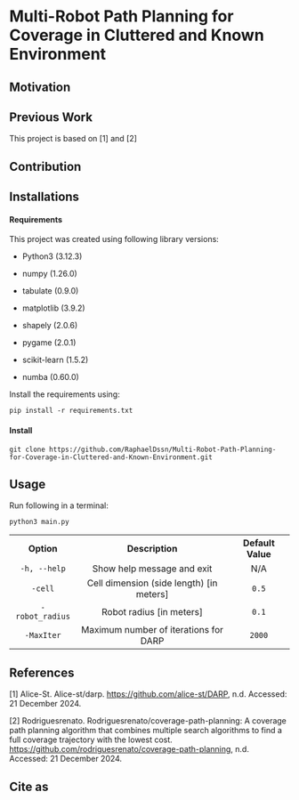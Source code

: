 # Multi-Robot Path Planning for Coverage in Cluttered and Known Environment

## Motivation




## Previous Work

This project is based on [1] and [2]


## Contribution



## Installations

#### Requirements

This project was created using following library versions:

* Python3 (3.12.3)

* numpy (1.26.0)
* tabulate (0.9.0)
* matplotlib (3.9.2)
* shapely (2.0.6)
* pygame (2.0.1)
* scikit-learn (1.5.2)
* numba (0.60.0)

Install the requirements using:
```
pip install -r requirements.txt
```

#### Install
```
git clone https://github.com/RaphaelDssn/Multi-Robot-Path-Planning-for-Coverage-in-Cluttered-and-Known-Environment.git
```


## Usage

Run following in a terminal: 

```
python3 main.py
```

<table style="width:100%; text-align:center;">
  <tr>
    <th>Option</th>
    <th>Description</th>
    <th>Default Value</th>
  </tr>
  <tr>
    <td><code>-h, --help</code></td>
    <td>Show help message and exit</td>
    <td>N/A</td>
  </tr>
  <tr>
    <td><code>-cell</code></td>
    <td>Cell dimension (side length) [in meters]</td>
    <td><code>0.5</code></td>
  </tr>
  <tr>
    <td><code>-robot_radius</code></td>
    <td>Robot radius [in meters]</td>
    <td><code>0.1</code></td>
  </tr>
  <tr>
    <td><code>-MaxIter</code></td>
    <td>Maximum number of iterations for DARP</td>
    <td><code>2000</code></td>
  </tr>
</table>


## References


[1] Alice-St. Alice-st/darp. https://github.com/alice-st/DARP, n.d. Accessed: 21 December 2024.

[2] Rodriguesrenato. Rodriguesrenato/coverage-path-planning: A coverage path planning algorithm that combines multiple search algorithms to find a full coverage trajectory with the lowest cost. https://github.com/rodriguesrenato/coverage-path-planning, n.d. Accessed: 21 December 2024.


## Cite as


